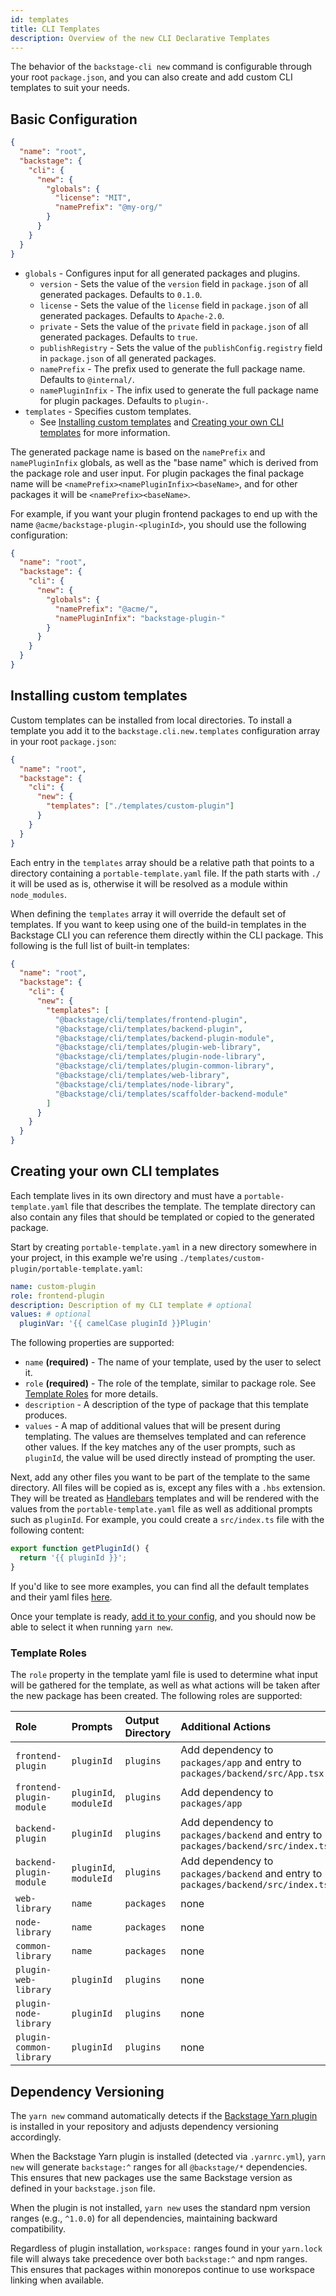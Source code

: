 ```yaml
---
id: templates
title: CLI Templates
description: Overview of the new CLI Declarative Templates
---
```


The behavior of the `backstage-cli new` command is configurable through your root `package.json`, and you can also create and add custom CLI templates to suit your needs.

## Basic Configuration

```json
{
  "name": "root",
  "backstage": {
    "cli": {
      "new": {
        "globals": {
          "license": "MIT",
          "namePrefix": "@my-org/"
        }
      }
    }
  }
}
```

- `globals` - Configures input for all generated packages and plugins.
  - `version` - Sets the value of the `version` field in `package.json` of all generated packages. Defaults to `0.1.0`.
  - `license` - Sets the value of the `license` field in `package.json` of all generated packages. Defaults to `Apache-2.0`.
  - `private` - Sets the value of the `private` field in `package.json` of all generated packages. Defaults to `true`.
  - `publishRegistry` - Sets the value of the `publishConfig.registry` field in `package.json` of all generated packages.
  - `namePrefix` - The prefix used to generate the full package name. Defaults to `@internal/`.
  - `namePluginInfix` - The infix used to generate the full package name for plugin packages. Defaults to `plugin-`.
- `templates` - Specifies custom templates.
  - See [Installing custom templates](#installing-custom-templates) and [Creating your own CLI templates](#creating-your-own-cli-templates) for more information.

The generated package name is based on the `namePrefix` and `namePluginInfix` globals, as well as the "base name" which is derived from the package role and user input. For plugin packages the final package name will be `<namePrefix><namePluginInfix><baseName>`, and for other packages it will be `<namePrefix><baseName>`.

For example, if you want your plugin frontend packages to end up with the name `@acme/backstage-plugin-<pluginId>`, you should use the following configuration:

```json
{
  "name": "root",
  "backstage": {
    "cli": {
      "new": {
        "globals": {
          "namePrefix": "@acme/",
          "namePluginInfix": "backstage-plugin-"
        }
      }
    }
  }
}
```

## Installing custom templates

Custom templates can be installed from local directories. To install a template you add it to the `backstage.cli.new.templates` configuration array in your root `package.json`:

```json
{
  "name": "root",
  "backstage": {
    "cli": {
      "new": {
        "templates": ["./templates/custom-plugin"]
      }
    }
  }
}
```

Each entry in the `templates` array should be a relative path that points to a directory containing a `portable-template.yaml` file. If the path starts with `./` it will be used as is, otherwise it will be resolved as a module within `node_modules`.

When defining the `templates` array it will override the default set of templates. If you want to keep using one of the build-in templates in the Backstage CLI you can reference them directly within the CLI package. This following is the full list of built-in templates:

```json
{
  "name": "root",
  "backstage": {
    "cli": {
      "new": {
        "templates": [
          "@backstage/cli/templates/frontend-plugin",
          "@backstage/cli/templates/backend-plugin",
          "@backstage/cli/templates/backend-plugin-module",
          "@backstage/cli/templates/plugin-web-library",
          "@backstage/cli/templates/plugin-node-library",
          "@backstage/cli/templates/plugin-common-library",
          "@backstage/cli/templates/web-library",
          "@backstage/cli/templates/node-library",
          "@backstage/cli/templates/scaffolder-backend-module"
        ]
      }
    }
  }
}
```

## Creating your own CLI templates

Each template lives in its own directory and must have a `portable-template.yaml` file that describes the template. The template directory can also contain any files that should be templated or copied to the generated package.

Start by creating `portable-template.yaml` in a new directory somewhere in your project, in this example we're using `./templates/custom-plugin/portable-template.yaml`:

```yaml title="in templates/custom-plugin/portable-template.yaml"
name: custom-plugin
role: frontend-plugin
description: Description of my CLI template # optional
values: # optional
  pluginVar: '{{ camelCase pluginId }}Plugin'
```

The following properties are supported:

- `name` **(required)** - The name of your template, used by the user to select it.
- `role` **(required)** - The role of the template, similar to package role. See [Template Roles](#template-roles) for more details.
- `description` - A description of the type of package that this template produces.
- `values` - A map of additional values that will be present during templating. The values are themselves templated and can reference other values. If the key matches any of the user prompts, such as `pluginId`, the value will be used directly instead of prompting the user.

Next, add any other files you want to be part of the template to the same directory. All files will be copied as is, except any files with a `.hbs` extension. They will be treated as [Handlebars](https://handlebarsjs.com/) templates and will be rendered with the values from the `portable-template.yaml` file as well as additional prompts such as `pluginId`. For example, you could create a `src/index.ts` file with the following content:

```typescript title="in templates/custom-plugin/src/index.ts.hbs"
export function getPluginId() {
  return '{{ pluginId }}';
}
```

If you'd like to see more examples, you can find all the default templates and their yaml files [here](https://github.com/backstage/backstage/tree/master/packages/cli/templates).

Once your template is ready, [add it to your config](#installing-custom-templates), and you should now be able to select it when running `yarn new`.

### Template Roles

The `role` property in the template yaml file is used to determine what input will be gathered for the template, as well as what actions will be taken after the new package has been created. The following roles are supported:

| Role                     | Prompts                | Output Directory | Additional Actions                                                                |
| :----------------------- | :--------------------- | :--------------- | :-------------------------------------------------------------------------------- |
| `frontend-plugin`        | `pluginId`             | `plugins`        | Add dependency to `packages/app` and entry to `packages/backend/src/App.tsx`      |
| `frontend-plugin-module` | `pluginId`, `moduleId` | `plugins`        | Add dependency to `packages/app`                                                  |
| `backend-plugin`         | `pluginId`             | `plugins`        | Add dependency to `packages/backend` and entry to `packages/backend/src/index.ts` |
| `backend-plugin-module`  | `pluginId`, `moduleId` | `plugins`        | Add dependency to `packages/backend` and entry to `packages/backend/src/index.ts` |
| `web-library`            | `name`                 | `packages`       | none                                                                              |
| `node-library`           | `name`                 | `packages`       | none                                                                              |
| `common-library`         | `name`                 | `packages`       | none                                                                              |
| `plugin-web-library`     | `pluginId`             | `plugins`        | none                                                                              |
| `plugin-node-library`    | `pluginId`             | `plugins`        | none                                                                              |
| `plugin-common-library`  | `pluginId`             | `plugins`        | none                                                                              |

## Dependency Versioning

The `yarn new` command automatically detects if the [Backstage Yarn plugin](https://github.com/backstage/backstage/tree/master/packages/yarn-plugin) is installed in your repository and adjusts dependency versioning accordingly.

When the Backstage Yarn plugin is installed (detected via `.yarnrc.yml`), `yarn new` will generate `backstage:^` ranges for all `@backstage/*` dependencies. This ensures that new packages use the same Backstage version as defined in your `backstage.json` file.

When the plugin is not installed, `yarn new` uses the standard npm version ranges (e.g., `^1.0.0`) for all dependencies, maintaining backward compatibility.

Regardless of plugin installation, `workspace:` ranges found in your `yarn.lock` file will always take precedence over both `backstage:^` and npm ranges. This ensures that packages within monorepos continue to use workspace linking when available.
